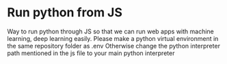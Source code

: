 # Run python from JS
 Way to run python through JS so that we can run web apps with machine learning, deep learning easily.
 Please make a python virtual environment in the same repository folder as .env
 Otherwise change the python interpreter path mentioned in the js file to your main python interpreter

